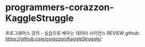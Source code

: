 # programmers-corazzon-KaggleStruggle
프로그래머스 강의 - 실습으로 배우는 데이터 사이언스  REVIEW github: https://github.com/corazzon/KaggleStruggle/
